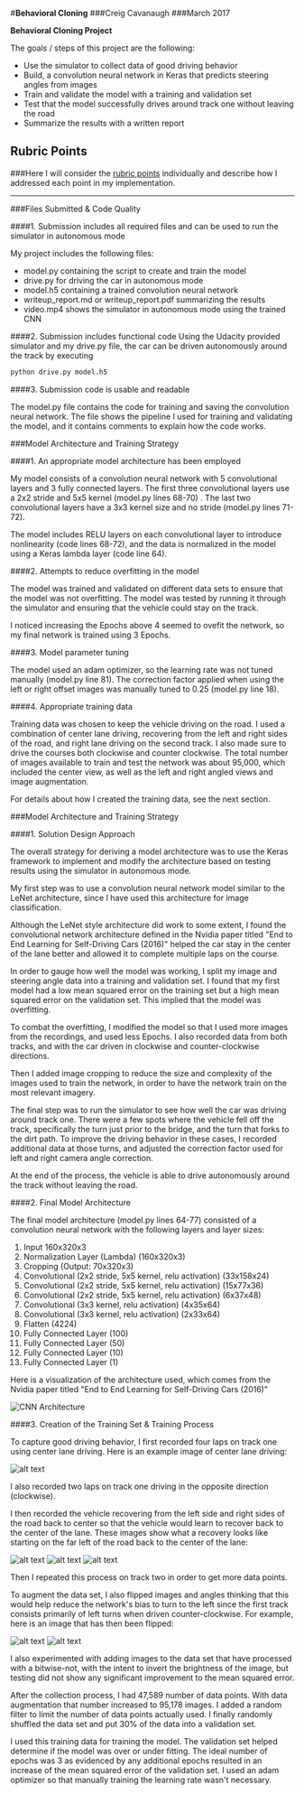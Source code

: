 #**Behavioral Cloning** 
###Creig Cavanaugh
###March 2017

**Behavioral Cloning Project**

The goals / steps of this project are the following:
- Use the simulator to collect data of good driving behavior
- Build, a convolution neural network in Keras that predicts steering angles from images
- Train and validate the model with a training and validation set
- Test that the model successfully drives around track one without leaving the road
- Summarize the results with a written report


[//]: # (Image References)

[image1]: ./images/powerful_cnn.png "Model Visualization"
[image2]: ./images/center.jpg "Center Image"
[image3]: ./images/center_2017_03_06_20_52_26_665.jpg "Recovery Image"
[image4]: ./images/center_2017_03_06_20_52_28_700.jpg "Recovery Image"
[image5]: ./images/center_2017_03_06_20_52_30_717.jpg "Recovery Image"
[image6]: ./images/image_center_normal.jpg "Normal Image"
[image7]: ./images/image_center_flipped.jpg "Flipped Image"
[image8]: ./images/figure.png "MSE Loss Example"

## Rubric Points
###Here I will consider the [rubric points](https://review.udacity.com/#!/rubrics/432/view) individually and describe how I addressed each point in my implementation.  

---
###Files Submitted & Code Quality

####1. Submission includes all required files and can be used to run the simulator in autonomous mode

My project includes the following files:
- model.py containing the script to create and train the model
- drive.py for driving the car in autonomous mode
- model.h5 containing a trained convolution neural network 
- writeup_report.md or writeup_report.pdf summarizing the results
- video.mp4 shows the simulator in autonomous mode using the trained CNN

####2. Submission includes functional code
Using the Udacity provided simulator and my drive.py file, the car can be driven autonomously around the track by executing 
```sh
python drive.py model.h5
```

####3. Submission code is usable and readable

The model.py file contains the code for training and saving the convolution neural network. The file shows the pipeline I used for training and validating the model, and it contains comments to explain how the code works.

###Model Architecture and Training Strategy

####1. An appropriate model architecture has been employed

My model consists of a convolution neural network with 5 convolutional layers and 3 fully connected layers. The first three convolutional layers use a 2x2 stride and 5x5 kernel (model.py lines 68-70) .  The last two convolutional layers have a 3x3 kernel size and no stride (model.py lines 71-72). 

The model includes RELU layers on each convolutional layer to introduce nonlinearity (code lines 68-72), and the data is normalized in the model using a Keras lambda layer (code line 64). 

####2. Attempts to reduce overfitting in the model

The model was trained and validated on different data sets to ensure that the model was not overfitting. The model was tested by running it through the simulator and ensuring that the vehicle could stay on the track.

I noticed increasing the Epochs above 4 seemed to ovefit the network, so my final network is trained using 3 Epochs. 


####3. Model parameter tuning

The model used an adam optimizer, so the learning rate was not tuned manually (model.py line 81).  The correction factor applied when using the left or right offset images was manually tuned to 0.25 (model.py line 18).

####4. Appropriate training data

Training data was chosen to keep the vehicle driving on the road. I used a combination of center lane driving, recovering from the left and right sides of the road, and right lane driving on the second track. I also made sure to drive the courses both clockwise and counter clockwise. The total number of images available to train and test the network was about 95,000, which included the center view, as well as the left and right angled views and image augmentation.

For details about how I created the training data, see the next section. 

###Model Architecture and Training Strategy

####1. Solution Design Approach

The overall strategy for deriving a model architecture was to use the Keras framework to implement and modify the architecture based on testing results using the simulator in autonomous mode.

My first step was to use a convolution neural network model similar to the LeNet architecture, since I have used this architecture for image classification.  

Although the LeNet style architecture did work to some extent, I found the convolutional network architecture defined in the Nvidia paper titled "End to End Learning for Self-Driving Cars (2016)" helped the car stay in the center of the lane better and allowed it to complete multiple laps on the course.

In order to gauge how well the model was working, I split my image and steering angle data into a training and validation set. I found that my first model had a low mean squared error on the training set but a high mean squared error on the validation set. This implied that the model was overfitting. 

To combat the overfitting, I modified the model so that I used more images from the recordings, and used less Epochs.  I also recorded data from both tracks, and with the car driven in clockwise and counter-clockwise directions.

Then I added image cropping to reduce the size and complexity of the images used to train the network, in order to have the network train on the most relevant imagery.

The final step was to run the simulator to see how well the car was driving around track one. There were a few spots where the vehicle fell off the track, specifically the turn just prior to the bridge, and the turn that forks to the dirt path. To improve the driving behavior in these cases, I recorded additional data at those turns, and adjusted the correction factor used for left and right camera angle correction. 

At the end of the process, the vehicle is able to drive autonomously around the track without leaving the road.

####2. Final Model Architecture

The final model architecture (model.py lines 64-77) consisted of a convolution neural network with the following layers and layer sizes:

1) Input 160x320x3
2) Normalization Layer (Lambda) (160x320x3)
3) Cropping (Output: 70x320x3)
4) Convolutional (2x2 stride, 5x5 kernel, relu activation) (33x158x24)
5) Convolutional (2x2 stride, 5x5 kernel, relu activation) (15x77x36)
6) Convolutional (2x2 stride, 5x5 kernel, relu activation) (6x37x48)
7) Convolutional (3x3 kernel, relu activation) (4x35x64)
8) Convolutional (3x3 kernel, relu activation) (2x33x64)
9) Flatten (4224)
10) Fully Connected Layer (100)  
11) Fully Connected Layer (50)  
12) Fully Connected Layer (10)  
13) Fully Connected Layer (1) 

Here is a visualization of the architecture used, which comes from the Nvidia paper titled "End to End Learning for Self-Driving Cars (2016)"

![CNN Architecture][image1]

####3. Creation of the Training Set & Training Process

To capture good driving behavior, I first recorded four laps on track one using center lane driving. Here is an example image of center lane driving:

![alt text][image2]

I also recorded two laps on track one driving in the opposite direction (clockwise). 

I then recorded the vehicle recovering from the left side and right sides of the road back to center so that the vehicle would learn to recover back to the center of the lane.  These images show what a recovery looks like starting on the far left of the road back to the center of the lane:

![alt text][image3]
![alt text][image4]
![alt text][image5]

Then I repeated this process on track two in order to get more data points.

To augment the data set, I also flipped images and angles thinking that this would help reduce the network's bias to turn to the left since the first track consists primarily of left turns when driven counter-clockwise. For example, here is an image that has then been flipped:

![alt text][image6]
![alt text][image7]

I also experimented with adding images to the data set that have processed with a bitwise-not, with the intent to invert the brightness of the image, but testing did not show any significant improvement to the mean squared error.  

After the collection process, I had 47,589 number of data points. With data augmentation that number increased to 95,178 images.  I added a random filter to limit the number of data points actually used. I finally randomly shuffled the data set and put 30% of the data into a validation set. 

I used this training data for training the model. The validation set helped determine if the model was over or under fitting. The ideal number of epochs was 3 as evidenced by any additional epochs resulted in an increase of the mean squared error of the validation set. I used an adam optimizer so that manually training the learning rate wasn't necessary.
